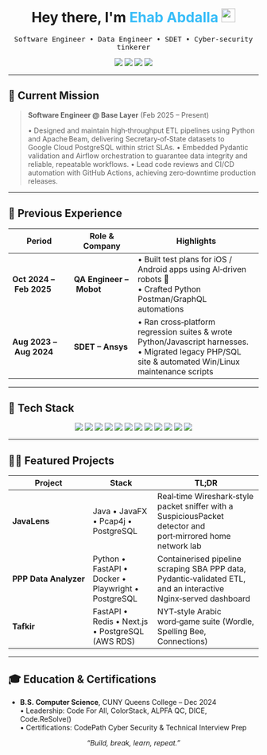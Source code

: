 
<h1 align="center">Hey there, I'm <span style="color:#38bdf8;">Ehab Abdalla</span> <img src="https://media.giphy.com/media/hvRJCLFzcasrR4ia7z/giphy.gif" width="28"/></h1>
<p align="center"><samp>Software Engineer • Data Engineer • SDET • Cyber‑security tinkerer</samp></p>

<p align="center">
  <a href="mailto:ehababdalla03@gmail.com"><img src="https://img.shields.io/badge/Email-D14836?style=for-the-badge&logo=gmail&logoColor=white"/></a>
  <a href="https://www.linkedin.com/in/ehab-abdalla-04ab411b3/"><img src="https://img.shields.io/badge/LinkedIn-0A66C2?style=for-the-badge&logo=linkedin&logoColor=white"/></a>
  <a href="https://github.com/ehab20011"><img src="https://img.shields.io/badge/GitHub-181717?style=for-the-badge&logo=github&logoColor=white"/></a>
  <a href="https://ehab.us"><img src="https://img.shields.io/badge/Portfolio-38bdf8?style=for-the-badge&logo=vercel&logoColor=white"/></a>
</p>

---

## 🚀 Current Mission

> **Software Engineer @ Base Layer** (Feb 2025 – Present)
>
> • Designed and maintain high‑throughput ETL pipelines using Python and Apache Beam, delivering Secretary‑of‑State datasets to Google Cloud PostgreSQL within strict SLAs.
> • Embedded Pydantic validation and Airflow orchestration to guarantee data integrity and reliable, repeatable workflows.
> • Lead code reviews and CI/CD automation with GitHub Actions, achieving zero‑downtime production releases.

---

## 💼 Previous Experience

| Period                               | Role & Company          | Highlights                                                                                                                                               |
| ------------------------------------ | ----------------------- | -------------------------------------------------------------------------------------------------------------------------------------------------------- |
| <strong>Oct 2024 – Feb 2025</strong> | **QA Engineer – Mobot** | • Built test plans for iOS / Android apps using AI‑driven robots 🤖<br/>• Crafted Python Postman/GraphQL automations                                     |
| <strong>Aug 2023 – Aug 2024</strong> | **SDET – Ansys**        | • Ran cross‑platform regression suites & wrote Python/Javascript harnesses.<br/>• Migrated legacy PHP/SQL site & automated Win/Linux maintenance scripts |

---

## 🧰 Tech Stack

<p align="center">
  <img src="https://img.shields.io/badge/Python-3776AB?style=for-the-badge&logo=python&logoColor=white"/>
  <img src="https://img.shields.io/badge/Java-007396?style=for-the-badge&logo=openjdk&logoColor=white"/>
  <img src="https://img.shields.io/badge/C++-00599C?style=for-the-badge&logo=c%2B%2B&logoColor=white"/>
  <img src="https://img.shields.io/badge/JavaScript-F7DF1E?style=for-the-badge&logo=javascript&logoColor=black"/>
  <img src="https://img.shields.io/badge/TypeScript-3178C6?style=for-the-badge&logo=typescript&logoColor=white"/>
  <img src="https://img.shields.io/badge/React-61DAFB?style=for-the-badge&logo=react&logoColor=black"/>
  <img src="https://img.shields.io/badge/Next.js-000000?style=for-the-badge&logo=nextdotjs&logoColor=white"/>
  <img src="https://img.shields.io/badge/Docker-2496ED?style=for-the-badge&logo=docker&logoColor=white"/>
  <img src="https://img.shields.io/badge/Kubernetes-326CE5?style=for-the-badge&logo=kubernetes&logoColor=white"/>
  <img src="https://img.shields.io/badge/Airflow-017CEE?style=for-the-badge&logo=apacheairflow&logoColor=white"/>
  <img src="https://img.shields.io/badge/PostgreSQL-4169E1?style=for-the-badge&logo=postgresql&logoColor=white"/>
  <img src="https://img.shields.io/badge/MongoDB-47A248?style=for-the-badge&logo=mongodb&logoColor=white"/>
</p>

---

## 🧑‍💻 Featured Projects

| Project               | Stack                                               | TL;DR                                                                                                           |
| --------------------- | --------------------------------------------------- | --------------------------------------------------------------------------------------------------------------- |
| **JavaLens**          | Java • JavaFX • Pcap4j • PostgreSQL                 | Real‑time Wireshark‑style packet sniffer with a SuspiciousPacket detector and port‑mirrored home network lab    |
| **PPP Data Analyzer** | Python • FastAPI • Docker • Playwright • PostgreSQL | Containerised pipeline scraping SBA PPP data, Pydantic‑validated ETL, and an interactive Nginx‑served dashboard |
| **Tafkir**            | FastAPI • Redis • Next.js • PostgreSQL (AWS RDS)    | NYT‑style Arabic word‑game suite (Wordle, Spelling Bee, Connections)                                            |

---

## 🎓 Education & Certifications

* **B.S. Computer Science**, CUNY Queens College – Dec 2024<br/>
  • Leadership: Code For All, ColorStack, ALPFA QC, DICE, Code.ReSolve()<br/>
  • Certifications: CodePath Cyber Security & Technical Interview Prep


<p align="center"><i>“Build, break, learn, repeat.”</i></p>
